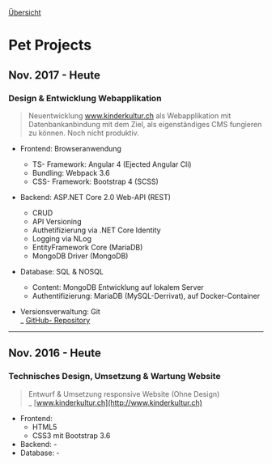 [Übersicht](README.md)

# Pet Projects

## Nov. 2017 - Heute

### Design & Entwicklung Webapplikation

> Neuentwicklung www.kinderkultur.ch als Webapplikation mit Datenbankanbindung mit dem Ziel, als eigenständiges CMS fungieren zu können. Noch nicht produktiv.

* Frontend: Browseranwendung
  * TS- Framework: Angular 4 (Ejected Angular Cli)
  * Bundling: Webpack 3.6
  * CSS- Framework: Bootstrap 4 (SCSS)

* Backend: ASP.NET Core 2.0 Web-API (REST)
  * CRUD
  * API Versioning
  * Authetifizierung via .NET Core Identity
  * Logging via NLog
  * EntityFramework Core (MariaDB)
  * MongoDB Driver (MongoDB)

* Database: SQL & NOSQL
  * Content: MongoDB Entwicklung auf lokalem Server
  * Authentifizierung: MariaDB (MySQL-Derrivat), auf Docker-Container
* Versionsverwaltung: Git  
 \_ [GitHub- Repository](https://github.com/DonCorleone/KinderKultur_Docker)

---

## Nov. 2016 - Heute

### Technisches Design, Umsetzung & Wartung Website

> Entwurf & Umsetzung responsive Website (Ohne Design)  
\_ [www.kinderkultur.ch](http://www.kinderkultur.ch)

* Frontend:
  * HTML5
  * CSS3 mit Bootstrap 3.6
* Backend: -
* Database: -
